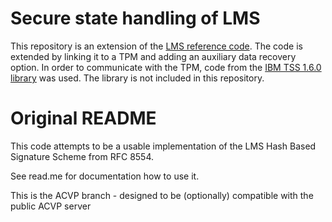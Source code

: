 # Secure state handling of LMS
This repository is an extension of the [LMS reference code](https://github.com/cisco/hash-sigs). The code is extended by linking it to a TPM and adding an auxiliary data recovery option. In order to communicate with the TPM, code from the [IBM TSS 1.6.0 library](https://sourceforge.net/projects/ibmtpm20tss/) was used. The library is not included in this repository.

# Original README
This code attempts to be a usable implementation of the LMS Hash Based
Signature Scheme from RFC 8554.

See read.me for documentation how to use it.

This is the ACVP branch - designed to be (optionally) compatible with the
public ACVP server
